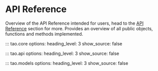 # API Reference

Overview of the API Reference intended for users, head to the [API Reference](../reference/tao/__init__.md)
section for more.
Provides an overview of all public objects, functions and methods implemented.

::: tao.core
    options:
        heading_level: 3
        show_source: false

::: tao.api
    options:
        heading_level: 3
        show_source: false

::: tao.models
    options:
        heading_level: 3
        show_source: false
